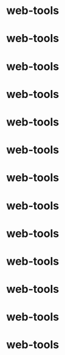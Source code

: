 # web-tools
# web-tools
# web-tools
# web-tools
# web-tools
# web-tools
# web-tools
# web-tools
# web-tools
# web-tools
# web-tools
# web-tools
# web-tools
